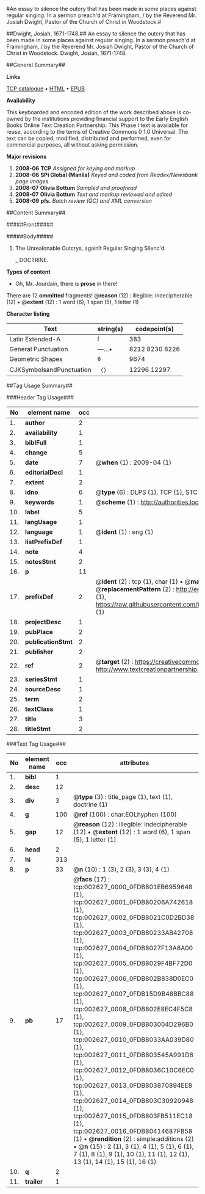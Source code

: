 #An essay to silence the outcry that has been made in some places against regular singing. In a sermon preach'd at Framingham, / by the Reverend Mr. Josiah Dwight, Pastor of the Church of Christ in Woodstock.#

##Dwight, Josiah, 1671-1748.##
An essay to silence the outcry that has been made in some places against regular singing. In a sermon preach'd at Framingham, / by the Reverend Mr. Josiah Dwight, Pastor of the Church of Christ in Woodstock.
Dwight, Josiah, 1671-1748.

##General Summary##

**Links**

[TCP catalogue](http://www.ota.ox.ac.uk/tcp/)  • 
[HTML](http://tei.it.ox.ac.uk/tcp/Texts-HTML/free/N02/N02204.html)  • 
[EPUB](http://tei.it.ox.ac.uk/tcp/Texts-EPUB/free/N02/N02204.epub)

**Availability**

This keyboarded and encoded edition of the
	       work described above is co-owned by the institutions
	       providing financial support to the Early English Books
	       Online Text Creation Partnership. This Phase I text is
	       available for reuse, according to the terms of Creative
	       Commons 0 1.0 Universal. The text can be copied,
	       modified, distributed and performed, even for
	       commercial purposes, all without asking permission.

**Major revisions**

1. __2008-06__ __TCP__ *Assigned for keying and markup*
1. __2008-06__ __SPi Global (Manila)__ *Keyed and coded from Readex/Newsbank page images*
1. __2008-07__ __Olivia Bottum__ *Sampled and proofread*
1. __2008-07__ __Olivia Bottum__ *Text and markup reviewed and edited*
1. __2008-09__ __pfs.__ *Batch review (QC) and XML conversion*

##Content Summary##

#####Front#####

#####Body#####

1. The Unreaſonable Outcrys, againſt Regular Singing Silenc'd.

    _ DOCTRINE.

**Types of content**

  * Oh, Mr. Jourdain, there is **prose** in there!

There are 12 **ommitted** fragments! 
 @__reason__ (12) : illegible: indecipherable (12)  •  @__extent__ (12) : 1 word (6), 1 span (5), 1 letter (1)

**Character listing**


|Text|string(s)|codepoint(s)|
|---|---|---|
|Latin Extended-A|ſ|383|
|General Punctuation|—…•|8212 8230 8226|
|Geometric Shapes|◊|9674|
|CJKSymbolsandPunctuation|〈〉|12296 12297|

##Tag Usage Summary##

###Header Tag Usage###

|No|element name|occ|attributes|
|---|---|---|---|
|1.|__author__|2||
|2.|__availability__|1||
|3.|__biblFull__|1||
|4.|__change__|5||
|5.|__date__|7| @__when__ (1) : 2009-04 (1)|
|6.|__editorialDecl__|1||
|7.|__extent__|2||
|8.|__idno__|6| @__type__ (6) : DLPS (1), TCP (1), STC (1), NOTIS (1), IMAGE-SET (1), EVANS-CITATION (1)|
|9.|__keywords__|1| @__scheme__ (1) : http://authorities.loc.gov/ (1)|
|10.|__label__|5||
|11.|__langUsage__|1||
|12.|__language__|1| @__ident__ (1) : eng (1)|
|13.|__listPrefixDef__|1||
|14.|__note__|4||
|15.|__notesStmt__|2||
|16.|__p__|11||
|17.|__prefixDef__|2| @__ident__ (2) : tcp (1), char (1)  •  @__matchPattern__ (2) : ([0-9\-]+):([0-9IVX]+) (1), (.+) (1)  •  @__replacementPattern__ (2) : http://eebo.chadwyck.com/downloadtiff?vid=$1&page=$2 (1), https://raw.githubusercontent.com/textcreationpartnership/Texts/master/tcpchars.xml#$1 (1)|
|18.|__projectDesc__|1||
|19.|__pubPlace__|2||
|20.|__publicationStmt__|2||
|21.|__publisher__|2||
|22.|__ref__|2| @__target__ (2) : https://creativecommons.org/publicdomain/zero/1.0/ (1), http://www.textcreationpartnership.org/docs/. (1)|
|23.|__seriesStmt__|1||
|24.|__sourceDesc__|1||
|25.|__term__|2||
|26.|__textClass__|1||
|27.|__title__|3||
|28.|__titleStmt__|2||


###Text Tag Usage###

|No|element name|occ|attributes|
|---|---|---|---|
|1.|__bibl__|1||
|2.|__desc__|12||
|3.|__div__|3| @__type__ (3) : title_page (1), text (1), doctrine (1)|
|4.|__g__|100| @__ref__ (100) : char:EOLhyphen (100)|
|5.|__gap__|12| @__reason__ (12) : illegible: indecipherable (12)  •  @__extent__ (12) : 1 word (6), 1 span (5), 1 letter (1)|
|6.|__head__|2||
|7.|__hi__|313||
|8.|__p__|33| @__n__ (10) : 1 (3), 2 (3), 3 (3), 4 (1)|
|9.|__pb__|17| @__facs__ (17) : tcp:002627_0000_0FDB801EB6959648 (1), tcp:002627_0001_0FDB80206A742618 (1), tcp:002627_0002_0FDB8021C0D2BD38 (1), tcp:002627_0003_0FDB80233AB42708 (1), tcp:002627_0004_0FDB8027F13A8A00 (1), tcp:002627_0005_0FDB8029F4BF72D0 (1), tcp:002627_0006_0FDB802B838D0EC0 (1), tcp:002627_0007_0FDB15D9B48BBC88 (1), tcp:002627_0008_0FDB802E8EC4F5C8 (1), tcp:002627_0009_0FDB803004D296B0 (1), tcp:002627_0010_0FDB8033AA039D80 (1), tcp:002627_0011_0FDB803545A991D8 (1), tcp:002627_0012_0FDB8036C10C6EC0 (1), tcp:002627_0013_0FDB803870894EE8 (1), tcp:002627_0014_0FDB803C30920948 (1), tcp:002627_0015_0FDB803FB511EC18 (1), tcp:002627_0016_0FDB80414687FB58 (1)  •  @__rendition__ (2) : simple:additions (2)  •  @__n__ (15) : 2 (1), 3 (1), 4 (1), 5 (1), 6 (1), 7 (1), 8 (1), 9 (1), 10 (1), 11 (1), 12 (1), 13 (1), 14 (1), 15 (1), 16 (1)|
|10.|__q__|2||
|11.|__trailer__|1||
